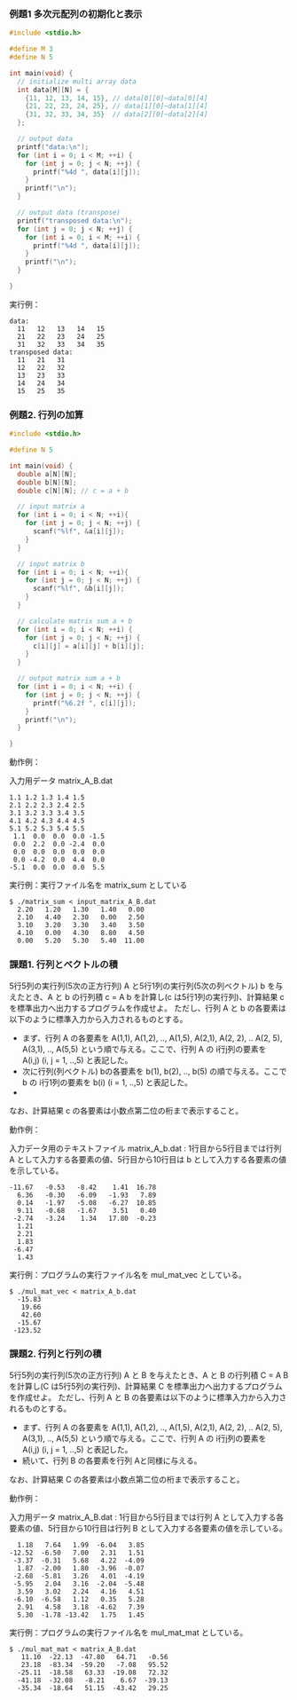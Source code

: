 ### 例題1 多次元配列の初期化と表示

````multi_array.c
#include <stdio.h>

#define M 3
#define N 5

int main(void) {
  // initialize multi array data
  int data[M][N] = {
    {11, 12, 13, 14, 15}, // data[0][0]~data[0][4]
    {21, 22, 23, 24, 25}, // data[1][0]~data[1][4]
    {31, 32, 33, 34, 35}  // data[2][0]~data[2][4]
  };

  // output data
  printf("data:\n");
  for (int i = 0; i < M; ++i) {
    for (int j = 0; j < N; ++j) {
      printf("%4d ", data[i][j]);
    }
    printf("\n");
  }

  // output data (transpose)
  printf("transposed data:\n");
  for (int j = 0; j < N; ++j) {
    for (int i = 0; i < M; ++i) {
      printf("%4d ", data[i][j]);
    }
    printf("\n");
  }

}
````

実行例：
````
data:
  11   12   13   14   15
  21   22   23   24   25
  31   32   33   34   35
transposed data:
  11   21   31
  12   22   32
  13   23   33
  14   24   34
  15   25   35
````

### 例題2. 行列の加算

```` matrix_sum.c
#include <stdio.h>

#define N 5

int main(void) {
  double a[N][N];
  double b[N][N];
  double c[N][N]; // c = a + b

  // input matrix a
  for (int i = 0; i < N; ++i){
    for (int j = 0; j < N; ++j) {
      scanf("%lf", &a[i][j]);
    }
  }

  // input matrix b
  for (int i = 0; i < N; ++i){
    for (int j = 0; j < N; ++j) {
      scanf("%lf", &b[i][j]);
    }
  }

  // calculate matrix sum a + b
  for (int i = 0; i < N; ++i) {
    for (int j = 0; j < N; ++j) {
      c[i][j] = a[i][j] + b[i][j];
    }
  }

  // output matrix sum a + b
  for (int i = 0; i < N; ++i) {
    for (int j = 0; j < N; ++j) {
      printf("%6.2f ", c[i][j]);
    }
    printf("\n");
  }

}
````

動作例：

入力用データ matrix_A_B.dat
```` matrix_A_B.dat
1.1 1.2 1.3 1.4 1.5
2.1 2.2 2.3 2.4 2.5
3.1 3.2 3.3 3.4 3.5
4.1 4.2 4.3 4.4 4.5
5.1 5.2 5.3 5.4 5.5
 1.1  0.0  0.0  0.0 -1.5
 0.0  2.2  0.0 -2.4  0.0
 0.0  0.0  0.0  0.0  0.0
 0.0 -4.2  0.0  4.4  0.0
-5.1  0.0  0.0  0.0  5.5
````

実行例：実行ファイル名を matrix_sum としている
````
$ ./matrix_sum < input_matrix_A_B.dat
  2.20   1.20   1.30   1.40   0.00
  2.10   4.40   2.30   0.00   2.50
  3.10   3.20   3.30   3.40   3.50
  4.10   0.00   4.30   8.80   4.50
  0.00   5.20   5.30   5.40  11.00
````


### 課題1. 行列とベクトルの積

5行5列の実行列(5次の正方行列) A と5行1列の実行列(5次の列ベクトル) b を与えたとき、A と b の行列積 c = A b を計算し(c は5行1列の実行列)、計算結果 c を標準出力へ出力するプログラムを作成せよ。
ただし、行列 A と b の各要素は以下のように標準入力から入力されるものとする。
- まず、行列 A の各要素を A(1,1), A(1,2), .., A(1,5), A(2,1), A(2, 2), .. A(2, 5), A(3,1), .., A(5,5) という順で与える。ここで、行列 A の i行j列の要素を　A(i,j) (i, j = 1, ..,5) と表記した。
- 次に行列(列ベクトル) bの各要素を b(1), b(2), .., b(5) の順で与える。ここで b の i行1列の要素を b(i) (i = 1, ..,5) と表記した。
- 
なお、計算結果 c の各要素は小数点第二位の桁まで表示すること。

動作例：

入力データ用のテキストファイル matrix_A_b.dat : 1行目から5行目までは行列 A として入力する各要素の値、5行目から10行目は b として入力する各要素の値を示している。
````matrix_A_b.dat
-11.67   -0.53   -8.42    1.41  16.78
  6.36   -0.30   -6.09   -1.93   7.89
  0.14   -1.97   -5.08   -6.27  10.85
  9.11   -0.68   -1.67    3.51   0.40
 -2.74   -3.24    1.34   17.80  -0.23
  1.21
  2.21
  1.83
 -6.47
  1.43
````

実行例：プログラムの実行ファイル名を mul_mat_vec としている。
````
$ ./mul_mat_vec < matrix_A_b.dat
  -15.83
   19.66
   42.60
  -15.67
 -123.52
````

### 課題2. 行列と行列の積

5行5列の実行列(5次の正方行列) A と B を与えたとき、A と B の行列積 C = A B を計算し(C は5行5列の実行列)、計算結果 C を標準出力へ出力するプログラムを作成せよ。
ただし、行列 A と B の各要素は以下のように標準入力から入力されるものとする。
- まず、行列 A の各要素を A(1,1), A(1,2), .., A(1,5), A(2,1), A(2, 2), .. A(2, 5), A(3,1), .., A(5,5) という順で与える。ここで、行列 A の i行j列の要素を　A(i,j) (i, j = 1, ..,5) と表記した。
- 続いて、行列 B の各要素を行列 Aと同様に与える。

なお、計算結果 C の各要素は小数点第二位の桁まで表示すること。

動作例：

入力用データ matrix_A_B.dat : 1行目から5行目までは行列 A として入力する各要素の値、5行目から10行目は行列 B として入力する各要素の値を示している。
````matrix_A_B.dat
  1.18   7.64   1.99  -6.04   3.85
-12.52  -6.50   7.00   2.31   1.51
 -3.37  -0.31   5.68   4.22  -4.09
  1.87  -2.00   1.80  -3.96  -0.07
 -2.68  -5.81   3.26   4.01  -4.19
 -5.95   2.04   3.16  -2.04  -5.48
  3.59   3.02   2.24   4.16   4.51
 -6.10  -6.58   1.12   0.35   5.28
  2.91   4.58   3.18  -4.62   7.39
  5.30  -1.78 -13.42   1.75   1.45
````

実行例：プログラムの実行ファイル名を mul_mat_mat としている。
````
$ ./mul_mat_mat < matrix_A_B.dat
   11.10  -22.13  -47.80   64.71   -0.56
   23.18  -83.34  -59.20   -7.08   95.52
  -25.11  -18.58   63.33  -19.08   72.32
  -41.18  -32.08   -8.21    6.67  -39.13
  -35.34  -18.64   51.15  -43.42   29.25
````

